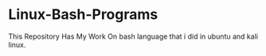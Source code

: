 # Linux-Bash-Programs

This Repository Has My Work On bash language that i did in ubuntu and kali linux.
